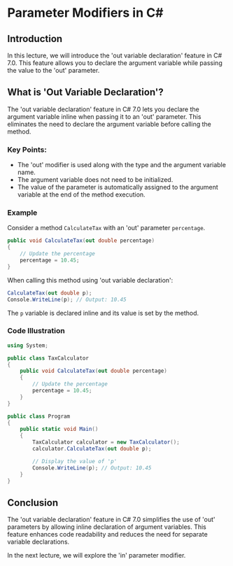 
# Parameter Modifiers in C#

## Introduction
In this lecture, we will introduce the 'out variable declaration' feature in C# 7.0. This feature allows you to declare the argument variable while passing the value to the 'out' parameter.

## What is 'Out Variable Declaration'?
The 'out variable declaration' feature in C# 7.0 lets you declare the argument variable inline when passing it to an 'out' parameter. This eliminates the need to declare the argument variable before calling the method.

### Key Points:
- The 'out' modifier is used along with the type and the argument variable name.
- The argument variable does not need to be initialized.
- The value of the parameter is automatically assigned to the argument variable at the end of the method execution.

### Example
Consider a method `CalculateTax` with an 'out' parameter `percentage`.

```csharp
public void CalculateTax(out double percentage)
{
    // Update the percentage
    percentage = 10.45;
}
```

When calling this method using 'out variable declaration':

```csharp
CalculateTax(out double p);
Console.WriteLine(p); // Output: 10.45
```

The `p` variable is declared inline and its value is set by the method.

### Code Illustration
```csharp
using System;

public class TaxCalculator
{
    public void CalculateTax(out double percentage)
    {
        // Update the percentage
        percentage = 10.45;
    }
}

public class Program
{
    public static void Main()
    {
        TaxCalculator calculator = new TaxCalculator();
        calculator.CalculateTax(out double p);

        // Display the value of 'p'
        Console.WriteLine(p); // Output: 10.45
    }
}
```

## Conclusion
The 'out variable declaration' feature in C# 7.0 simplifies the use of 'out' parameters by allowing inline declaration of argument variables. This feature enhances code readability and reduces the need for separate variable declarations.

In the next lecture, we will explore the 'in' parameter modifier.
